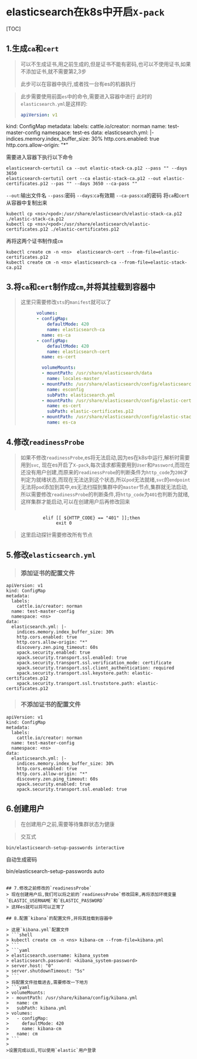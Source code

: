 # elasticsearch在k8s中开启`X-pack`

[TOC]
## 1.生成`ca`和`cert`
> 可以不生成证书,用之前生成的,但是证书不能有密码,也可以不使用证书,如果不添加证书,就不需要第2,3步
>
> 此步可以在容器中执行,或者找一台有es的机器执行

> 此步需要使用前面`es`中的命令,需要进入容器中进行
> 此时的`elasticsearch.yml`是这样的:
> ```yaml
> apiVersion: v1
kind: ConfigMap
metadata:
  labels:
    cattle.io/creator: norman
  name: test-master-config
  namespace: test-es
data:
  elasticsearch.yml: |-
    indices.memory.index_buffer_size: 30%
    http.cors.enabled: true
    http.cors.allow-origin: "*"

需要进入容器下执行以下命令
```shell
elasticsearch-certutil ca --out elastic-stack-ca.p12 --pass "" --days 3650
elasticsearch-certutil cert --ca elastic-stack-ca.p12 --out elastic-certificates.p12 --pas "" --days 3650 --ca-pass ""
```
`--out`:输出文件名
`--pass`:密码
`--days`:`ca`有效期
`--ca-pass`:`ca`的密码
将`ca`和`cert`从容器中复制出来
```shell
kubectl cp <ns>/<pod>:/usr/share/elasticsearch/elastic-stack-ca.p12 ./elastic-stack-ca.p12
kubectl cp <ns>/<pod>:/usr/share/elasticsearch/elastic-certificates.p12 ./elastic-certificates.p12
```
再将这两个证书制作成`cm`
```shell
kubectl create cm -n <ns>  elasticsearch-cert --from-file=elastic-certificates.p12
kubectl create cm -n <ns> elasticsearch-ca --from-file=elastic-stack-ca.p12
```

## 3.将`ca`和`cert`制作成`cm`,并将其挂载到容器中
> 这里只需要修改`sts`的`manifest`就可以了
> ```yaml
>       volumes:
>       - configMap:
>           defaultMode: 420
>           name: elasticsearch-ca
>         name: es-ca
>       - configMap:
>           defaultMode: 420
>           name: elasticsearch-cert
>         name: es-cert
> 
> ```
> ```yaml
>         volumeMounts:
>         - mountPath: /usr/share/elasticsearch/data
>           name: locales-master
>         - mountPath: /usr/share/elasticsearch/config/elasticsearch.yml
>           name: esconfig
>           subPath: elasticsearch.yml
>         - mountPath: /usr/share/elasticsearch/config/elastic-certificates.p12
>           name: es-cert
>           subPath: elastic-certificates.p12
>         - mountPath: /usr/share/elasticsearch/config/elastic-stack-ca.p12
>           name: es-ca
> 



## 4.修改`readinessProbe`

> 如果不修改`readinessProbe`,es将无法启动,因为es在k8s中运行,解析时需要用到`svc`,
> 现在es开启了`X-pack`,每次请求都需要用到`User`和`Password`,而现在还没有用户创建,而原来的`readinessProbe`的判断条件为`http_code`为`200`才判定为就绪状态,而现在无法达到这个状态,所以`pod`无法就绪,`svc`的`endpoint`无法将`pod`添加到其中,es无法扫描到集群中的`master`节点,集群就无法启动,所以需要修改`readinessProbe`的判断条件,将`http_code`为`401`也判断为就绪,这样集群才能启动,可以在创建用户后再修改回来
> ```shell
                  elif [[ ${HTTP_CODE} == "401" ]];then
                       exit 0

>   这里启动探针需要修改所有节点




## 5.修改`elasticsearch.yml`
> ### 添加证书的配置文件
```shell
apiVersion: v1
kind: ConfigMap
metadata:
  labels:
    cattle.io/creator: norman
  name: test-master-config
  namespace: <ns>
data:
  elasticsearch.yml: |-
    indices.memory.index_buffer_size: 30%
    http.cors.enabled: true
    http.cors.allow-origin: "*"
    discovery.zen.ping_timeout: 60s
    xpack.security.enabled: true
    xpack.security.transport.ssl.enabled: true
    xpack.security.transport.ssl.verification_mode: certificate
    xpack.security.transport.ssl.client_authentication: required
    xpack.security.transport.ssl.keystore.path: elastic-certificates.p12
    xpack.security.transport.ssl.truststore.path: elastic-certificates.p12
```
> ### 不添加证书的配置文件
```shell
apiVersion: v1
kind: ConfigMap
metadata:
  labels:
    cattle.io/creator: norman
  name: test-master-config
  namespace: <ns>
data:
  elasticsearch.yml: |-
    indices.memory.index_buffer_size: 30%
    http.cors.enabled: true
    http.cors.allow-origin: "*"
    discovery.zen.ping_timeout: 60s
    xpack.security.enabled: true
    xpack.security.transport.ssl.enabled: true
```
## 6.创建用户
> 在创建用户之前,需要等待集群状态为健康

> 交互式
  ```shell
bin/elasticsearch-setup-passwords interactive
```
自动生成密码

bin/elasticsearch-setup-passwords auto
```

## 7.修改之前修改的`readinessProbe`
> 现在创建用户后,我们可以将之前的`readinessProbe`修改回来,再将添加环境变量`ELASTIC_USERNAME`和`ELASTIC_PASSWORD`
> 这样es就可以将可以正常了

## 8.配置`kibana`的配置文件,并将其挂载到容器中

> 这是`kibana.yml`配置文件
> ```shell
> kubectl create cm -n <ns> kibana-cm --from-file=kibana.yml
> ```
> ```yaml
> elasticsearch.username: kibana_system
> elasticsearch.password: <kibana_system-password>
> server.host: "0"
> server.shutdownTimeout: "5s"
> ```
> 将配置文件挂载进去,需要修改一下地方
> ```yaml
> volumeMounts:
> - mountPath: /usr/share/kibana/config/kibana.yml
>   name: cm
>   subPath: kibana.yml
> volumes:
>   - configMap:
>     defaultMode: 420
>     name: kibana-cm
>   name: cm
> ```
> 
>设置完成以后,可以使用`elastic`用户登录
